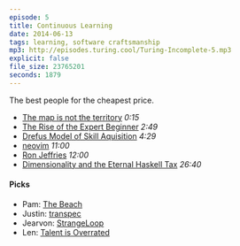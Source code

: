 ```yaml
---
episode: 5
title: Continuous Learning
date: 2014-06-13
tags: learning, software craftsmanship
mp3: http://episodes.turing.cool/Turing-Incomplete-5.mp3
explicit: false
file_size: 23765201
seconds: 1879
---
```


The best people for the cheapest price.

* [The map is not the territory](http://en.wikipedia.org/wiki/Map%E2%80%93territory_relation) *0:15*
* [The Rise of the Expert Beginner](http://www.daedtech.com/how-developers-stop-learning-rise-of-the-expert-beginner) *2:49*
* [Drefus Model of Skill Aquisition](http://en.wikipedia.org/wiki/Dreyfus_model_of_skill_acquisition) *4:29*
* [neovim](https://github.com/neovim/neovim) *11:00*
* [Ron Jeffries](https://twitter.com/RonJeffries) *12:00*
* [Dimensionality and the Eternal Haskell Tax](http://michaelochurch.wordpress.com/2014/06/06/why-programmers-cant-make-any-money-dimensionality-and-the-eternal-haskell-tax/I) *26:40*


#### Picks

* Pam: [The Beach](http://en.wikipedia.org/wiki/Cape_May,_New_Jersey)
* Justin: [transpec](http://yujinakayama.me/transpec/)
* Jearvon: [StrangeLoop](https://thestrangeloop.com/)
* Len: [Talent is Overrated](http://www.amazon.com/Talent-Overrated-Separates-World-Class-Performers/dp/1591842948)

